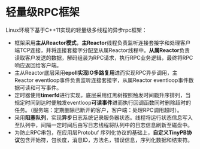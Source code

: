 # 轻量级RPC框架

Linux环境下基于C++11实现的轻量级多线程的异步rpc框架：

- 框架采用**主从Reactor模式**，**主Reactor**线程负责监听连接套接字和处理客户端TCP连接，并将连接套接字分配至从属Reactor线程中。**从属Reactor**负责读取客户发送的数据，解码组装为RPC请求，执行RPC业务逻辑，最终将RPC响应返回给客户端。
- 主从Reactor底层采用**epoll实现IO多路复用**进而实现RPC异步调用，主Reactor eventloop事件负责监听连接套接字，从属Reactor eventloop事件数据可读和可写事件。
- 定时器使用**timerfd**进行实现，底层采用红黑树按照触发时间戳升序排列，当规定时间到达时便触发eventloop**可读事件**进而执行回调函数同时删除超时的任务。（服务端：定期删除已断开的客户，客户端：处理RPC调用超时）。
- 采用**阻塞队列**，实现**异步**日志系统记录服务器状态。线程将运行状态信息写入至队列中，间隔一定时间后由写日志线程将队列中的日志信息刷新至磁盘中。
- 为防止RPC串包，在应用层Protobuf 序列化协议的基础上，**自定义TinyPB协议**包含开始符，包长度，消息ID，方法名，错误信息，序列化数据和结束符。